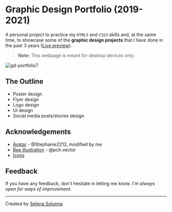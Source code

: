 # Graphic Design Portfolio (2019-2021)
A personal project to practice my `HTML5` and `CSS3` skills and, at the same time, to showcase some of the **graphic design projects** that I have done in the past 3 years ([Live preview](https://ssolunna.github.io/gd-portfolio/)).
> **Note:** This webpage is meant for desktop devices only.

![gd-portfolio7](https://user-images.githubusercontent.com/65374099/187310409-26aa4d5e-6cda-4266-ba79-1ad096115deb.gif)

## The Outline
 - Poster design
 - Flyer design
 - Logo design
 - UI design
 - Social media posts/stories design
## Acknowledgements
 - [Avatar](https://www.freepik.com/) - @Stephanie2212, modified by me
 - [Bee illustration](https://www.freepik.com/) - @pch.vector
 - [Icons](https://icons8.com/)
## Feedback
If you have any feedback, don't hesitate in letting me know. *I'm always open for ways of improvement*.
___
Created by [Selena Solunna](http://www.github.com/ssolunna)
